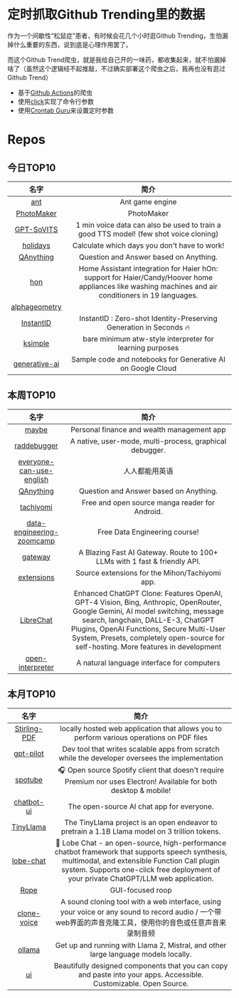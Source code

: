 # 定时抓取Github Trending里的数据

作为一个间歇性“松鼠症”患者，有时候会花几个小时逛Github Trending，生怕漏掉什么重要的东西，说到底是心理作用罢了。

而这个Github Trend爬虫，就是我给自己开的一味药，都收集起来，就不怕漏掉啥了（虽然这个逻辑经不起推敲，不过确实部署这个爬虫之后，我再也没有逛过Github Trend）

* 基于[Github Actions](https://docs.github.com/en/actions)的爬虫
* 使用[click](https://github.com/pallets/click)实现了命令行参数
* 使用[Crontab Guru](https://crontab.guru/)来设置定时参数

# Repos
## 今日TOP10 
<!-- START OF DAILY_TOP10_REPOS -->
| 名字 | 简介 |
| :----: | :----: |
| [ant](https://github.com/ejoy/ant) | Ant game engine |
| [PhotoMaker](https://github.com/TencentARC/PhotoMaker) | PhotoMaker |
| [GPT-SoVITS](https://github.com/RVC-Boss/GPT-SoVITS) | 1 min voice data can also be used to train a good TTS model! (few shot voice cloning) |
| [holidays](https://github.com/spatie/holidays) | Calculate which days you don't have to work! |
| [QAnything](https://github.com/netease-youdao/QAnything) | Question and Answer based on Anything. |
| [hon](https://github.com/Andre0512/hon) | Home Assistant integration for Haier hOn: support for Haier/Candy/Hoover home appliances like washing machines and air conditioners in 19 languages. |
| [alphageometry](https://github.com/google-deepmind/alphageometry) |  |
| [InstantID](https://github.com/InstantID/InstantID) | InstantID : Zero-shot Identity-Preserving Generation in Seconds 🔥 |
| [ksimple](https://github.com/kparc/ksimple) | bare minimum atw-style interpreter for learning purposes |
| [generative-ai](https://github.com/GoogleCloudPlatform/generative-ai) | Sample code and notebooks for Generative AI on Google Cloud |
<!-- END OF DAILY_TOP10_REPOS -->

## 本周TOP10
<!-- START OF WEEKLY_TOP10_REPOS -->
| 名字 | 简介 |
| :----: | :----: |
| [maybe](https://github.com/maybe-finance/maybe) | Personal finance and wealth management app |
| [raddebugger](https://github.com/EpicGames/raddebugger) | A native, user-mode, multi-process, graphical debugger. |
| [everyone-can-use-english](https://github.com/xiaolai/everyone-can-use-english) | 人人都能用英语 |
| [QAnything](https://github.com/netease-youdao/QAnything) | Question and Answer based on Anything. |
| [tachiyomi](https://github.com/tachiyomiorg/tachiyomi) | Free and open source manga reader for Android. |
| [data-engineering-zoomcamp](https://github.com/DataTalksClub/data-engineering-zoomcamp) | Free Data Engineering course! |
| [gateway](https://github.com/Portkey-AI/gateway) | A Blazing Fast AI Gateway. Route to 100+ LLMs with 1 fast & friendly API. |
| [extensions](https://github.com/keiyoushi/extensions) | Source extensions for the Mihon/Tachiyomi app. |
| [LibreChat](https://github.com/danny-avila/LibreChat) | Enhanced ChatGPT Clone: Features OpenAI, GPT-4 Vision, Bing, Anthropic, OpenRouter, Google Gemini, AI model switching, message search, langchain, DALL-E-3, ChatGPT Plugins, OpenAI Functions, Secure Multi-User System, Presets, completely open-source for self-hosting. More features in development |
| [open-interpreter](https://github.com/KillianLucas/open-interpreter) | A natural language interface for computers |
<!-- END OF WEEKLY_TOP10_REPOS -->

## 本月TOP10
<!-- START OF MONTHLY_TOP10_REPOS -->
| 名字 | 简介 |
| :----: | :----: |
| [Stirling-PDF](https://github.com/Stirling-Tools/Stirling-PDF) | locally hosted web application that allows you to perform various operations on PDF files |
| [gpt-pilot](https://github.com/Pythagora-io/gpt-pilot) | Dev tool that writes scalable apps from scratch while the developer oversees the implementation |
| [spotube](https://github.com/KRTirtho/spotube) | 🎧 Open source Spotify client that doesn't require Premium nor uses Electron! Available for both desktop & mobile! |
| [chatbot-ui](https://github.com/mckaywrigley/chatbot-ui) | The open-source AI chat app for everyone. |
| [TinyLlama](https://github.com/jzhang38/TinyLlama) | The TinyLlama project is an open endeavor to pretrain a 1.1B Llama model on 3 trillion tokens. |
| [lobe-chat](https://github.com/lobehub/lobe-chat) | 🤖 Lobe Chat - an open-source, high-performance chatbot framework that supports speech synthesis, multimodal, and extensible Function Call plugin system. Supports one-click free deployment of your private ChatGPT/LLM web application. |
| [Rope](https://github.com/Hillobar/Rope) | GUI-focused roop |
| [clone-voice](https://github.com/jianchang512/clone-voice) | A sound cloning tool with a web interface, using your voice or any sound to record audio / 一个带web界面的声音克隆工具，使用你的音色或任意声音来录制音频 |
| [ollama](https://github.com/jmorganca/ollama) | Get up and running with Llama 2, Mistral, and other large language models locally. |
| [ui](https://github.com/shadcn-ui/ui) | Beautifully designed components that you can copy and paste into your apps. Accessible. Customizable. Open Source. |
<!-- END OF MONTHLY_TOP10_REPOS -->

